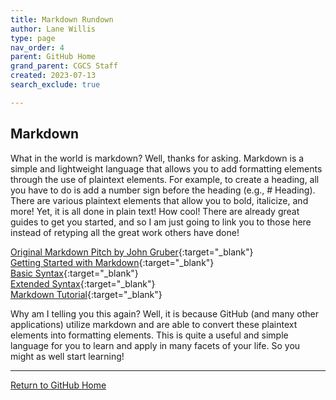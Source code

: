 ```yaml
---
title: Markdown Rundown
author: Lane Willis
type: page
nav_order: 4
parent: GitHub Home
grand_parent: CGCS Staff
created: 2023-07-13
search_exclude: true

---
```


## Markdown
What in the world is markdown? Well, thanks for asking. Markdown is a simple and lightweight language that allows you to add formatting elements through the use of plaintext elements. For example, to create a heading, all you have to do is add a number sign before the heading (e.g., # Heading). There are various plaintext elements that allow you to bold, italicize, and more! Yet, it is all done in plain text! How cool! There are already great guides to get you started, and so I am just going to link you to those here instead of retyping all the great work others have done!

[Original Markdown Pitch by John Gruber](https://daringfireball.net/projects/markdown/){:target="_blank"}  
[Getting Started with Markdown](https://www.markdownguide.org/getting-started/){:target="_blank"}  
[Basic Syntax](https://www.markdownguide.org/basic-syntax/){:target="_blank"}  
[Extended Syntax](https://www.markdownguide.org/extended-syntax/){:target="_blank"}  
[Markdown Tutorial](https://www.markdowntutorial.com/){:target="_blank"}  

Why am I telling you this again? Well, it is because GitHub (and many other applications) utilize markdown and are able to convert these plaintext elements into formatting elements. This is quite a useful and simple language for you to learn and apply in many facets of your life. So you might as well start learning!

---

[Return to GitHub Home](/cgcs-staff-information/github/github.html)
